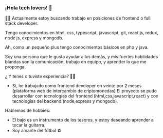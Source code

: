 ### ¡Hola tech lovers! 👋


👨‍💻 Actualmente estoy buscando trabajo en posiciones de frontend o full stack developer.

Tengo conocimientos en html, css, typescript, javascript, git, react js, redux, node js, express y mongodb.

Ah, como un pequeño plus tengo conocimientos básicos en php y java.

Soy una persona que le gusta ayudar a los demás, y mis fuertes habilidades blandas son la comunicación,
trabajo en equipo, y aprender lo que me proponga.

¿ Y tenes o tuviste experiencia? 🤔😃

- Si, he trabajado como frontend developer en veinte por 2 meses
 (plataforma web de intercambio de criptomonedas)
El proyecto se pudo desarrollar con tecnologías del frontend (html,css,javascript,react) y con 
tecnologías del backend (node,express y mongodb).



Hablemos de hobbies:

- El bajo es un instrumento de los tesoros, y estoy deseando aprender a tocar la guitarra.
- Soy amante del fútbol ⚽ 
